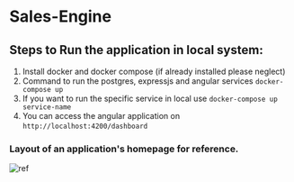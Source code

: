 # Sales-Engine

## Steps to Run the application in local system:
1. Install docker and docker compose (if already installed please neglect)
2. Command to run the postgres, expressjs and angular services `docker-compose up`
3. If you want to run the specific service in local use `docker-compose up service-name`
4. You can access the angular application on `http://localhost:4200/dashboard`

### Layout of an application's homepage for reference.
![ref](https://github.com/user-attachments/assets/dcd8dec7-d211-4316-a0f6-b749f86bfcff)
